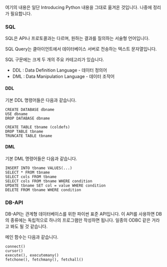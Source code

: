 여기의 내용은 일단 Introducing Python 내용을 그대로 옮겨온 것입니다. 나중에 정리가 필요합니다.

### SQL 

SQL은 API나 프로토콜과는 다르며, 원하는 결과를 질의하는 서술형 언어입니다. 

SQL Query는 클아이언트에서 데이터베이스 서버로 전송하는 텍스트 문자열입니다. 

SQL 구문에는 크게 두 개의 주요 카테고리가 있습니다. 

* DDL : Data Definition Language - 데이터 정의어
* DML : Data Manipulation Language - 데이터 조작어

#### DDL

기본 DDL 명령어들은 다음과 같습니다. 

```
CREATE DATABASE dbname
USE dbname
DROP DATABASE dbname

CREATE TABLE tbname (coldefs)
DROP TABLE tbname
TRUNCATE TABLE tbname
```

#### DML

기본 DML 명령어들은 다음과 같습니다.

```
INSERT INTO tbname VALUES(...)
SELECT * FROM tbname
SELECT cols FROM tbname
SELECT cols FROM tbname WHERE condition
UPDATE tbname SET col = value WHERE condition
DELETE FROM tbname WHERE condition
```

### DB-API

DB-API는 관계형 데이터베이스를 위한 파이썬 표준 API입니다. 이 API를 사용하면 DB의 종류에는 독립적으로 하나의 프로그램만 작성하면 됩니다. 일종의 ODBC 같은 거라고 봐도 될 것 같습니다.

메인 함수는 다음과 같습니다. 

```
connect()
cursor()
execute(), executemany()
fetchone(), fetchmany(), fetchall()

```